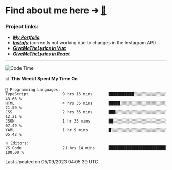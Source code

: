 # Find about me here ➜ [🧑](https://pauabella.dev)

### Project links:
- ***[My Portfolio](https://pauabella.dev)***
- ***[Instafy](https://instafy.me)*** (currently not working due to changes in the Instagram API)
- ***[GiveMeTheLyrics in Vue](https://lyrics.pauabella.dev)***
- ***[GiveMeTheLyrics in React](https://pauabella.dev/GiveMeTheLyrics)***

---
<!--START_SECTION:waka-->
![Code Time](http://img.shields.io/badge/Code%20Time-2%2C413%20hrs%2041%20mins-blue)

📊 **This Week I Spent My Time On** 

```text
💬 Programming Languages: 
TypeScript               9 hrs 16 mins       ███████████░░░░░░░░░░░░░░   43.66 % 
HTML                     4 hrs 35 mins       █████░░░░░░░░░░░░░░░░░░░░   21.59 % 
CSS                      2 hrs 35 mins       ███░░░░░░░░░░░░░░░░░░░░░░   12.21 % 
JSON                     1 hr 35 mins        ██░░░░░░░░░░░░░░░░░░░░░░░   07.49 % 
YAML                     1 hr 9 mins         █░░░░░░░░░░░░░░░░░░░░░░░░   05.42 % 

🔥 Editors: 
VS Code                  21 hrs 14 mins      █████████████████████████   100.00 % 
```


 Last Updated on 05/09/2023 04:05:39 UTC
<!--END_SECTION:waka-->
